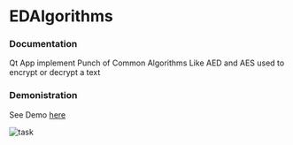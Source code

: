 # EDAlgorithms

### Documentation
Qt App implement Punch of Common Algorithms Like AED and AES used to encrypt or decrypt a text


### Demonistration

See Demo [here](https://www.youtube.com/watch?v=5YriU62Cwi8)

![task](https://user-images.githubusercontent.com/63516927/184519267-38d42c78-3c9a-4410-8f16-633eba5e9ed7.gif)
